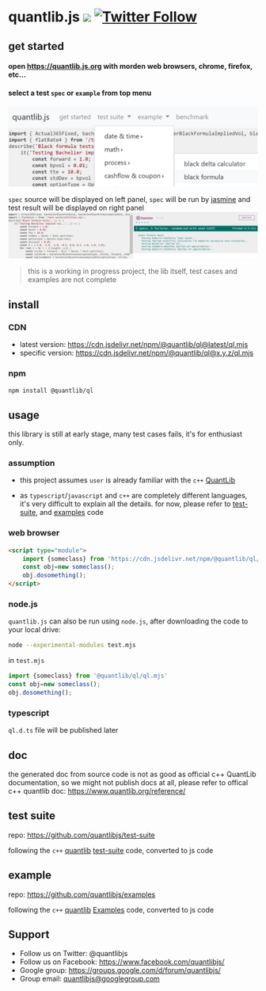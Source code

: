
# quantlib.js [![](https://data.jsdelivr.com/v1/package/npm/@quantlib/ql/badge)](https://www.jsdelivr.com/package/npm/@quantlib/ql) [![Twitter Follow](https://img.shields.io/twitter/follow/quantlibjs.svg?style=social&maxAge=3600)](https://twitter.com/quantlibjs)

## get started

#### open https://quantlib.js.org with morden web browsers, chrome, firefox, etc...

#### select a test `spec` or `example` from top menu
![snap1](/64322073-6c73a980-cff4-11e9-9433-3928631538f4.png)

`spec` source will be displayed on left panel, `spec` will be run by [jasmine](https://github.com/jasmine/jasmine) and test result will be displayed on right panel
![snap2](/64322085-73022100-cff4-11e9-8a84-305e65405621.png)

>this is a working in progress project, the lib itself, test cases and examples are not complete


## install

### CDN

* latest version: https://cdn.jsdelivr.net/npm/@quantlib/ql@latest/ql.mjs
* specific version: https://cdn.jsdelivr.net/npm/@quantlib/ql@x.y.z/ql.mjs

### npm
```
npm install @quantlib/ql
```

## usage

this library is still at early stage, many test cases fails, it's for enthusiast only.

### assumption

* this project assumes `user` is already familiar with the `c++` [QuantLib](https://github.com/lballabio/QuantLib)

* as `typescript`/`javascript` and `c++` are completely different languages, it's very difficult to explain all the details. for now, please refer to [test-suite](https://github.com/quantlibjs/test-suite), and [examples](https://github.com/quantlibjs/examples) code

### web browser

```html
<script type="module">
    import {someclass} from 'https://cdn.jsdelivr.net/npm/@quantlib/ql/ql.mjs'
    const obj=new someclass();
    obj.dosomething();
</script>
```

### node.js
`quantlib.js` can also be run using `node.js`, after downloading the code to your local drive:

```sh
node --experimental-modules test.mjs
```

in `test.mjs`
```js
import {someclass} from '@quantlib/ql/ql.mjs'
const obj=new someclass();
obj.dosomething();
```

### typescript
`ql.d.ts` file will be published later

## doc

the generated doc from source code is not as good as official c++ QuantLib documentation, so we might not publish docs at all, please refer to offical c++ quantlib doc: https://www.quantlib.org/reference/

## test suite

repo: https://github.com/quantlibjs/test-suite

following the `c++` [quantlib](https://www.quantlib.org/) [test-suite](https://github.com/lballabio/QuantLib/tree/master/test-suite) code, converted to js code

## example

repo: https://github.com/quantlibjs/examples

following the `c++` [quantlib](https://www.quantlib.org/) [Examples](https://github.com/lballabio/QuantLib/tree/master/Examples) code, converted to js code

## Support
* Follow us on Twitter: @quantlibjs
* Follow us on Facebook: https://www.facebook.com/quantlibjs/
* Google group: https://groups.google.com/d/forum/quantlibjs/
* Group email: quantlibjs@googlegroup.com
